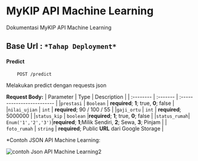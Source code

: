 # MyKIP API Machine Learning

Dokumentasi MyKIP API Machine Learning

## Base Url : `*Tahap Deployment*`

#### Predict


```http
    POST /predict
```
Melakukan predict dengan requests json

**Request Body:**
| Parameter    | Type               | Description                |
| :--------    | :-------           | :------------------------- |
|`prestasi`    | `Boolean`          | **required**; **1**; true, **0**; false  |
|`nilai_ujian` | `int`              | **required**; 90 / 100 / 55 |
|`gaji_ortu`   | `int`              | **required**; 5000000 |
|`status_kip`  | `boolean`          |**required**; **1**; true, **0**; false |
|`status_rumah`| `Enum('1','2','3')`|**required**; **1**;Milik Sendiri, **2**; Sewa, **3**; Pinjam |
| `foto_rumah` | `string`           | **required**; Public **URL** dari Google Storage |

*Contoh JSON API Machine Learning:

![contoh Json API Machine Learning2](https://github.com/NabilAzizii/API-Cloud-Computing/assets/128737322/fc6922d7-6c62-4c50-beb5-a761e3ef7580)
